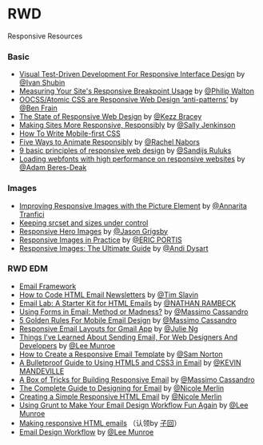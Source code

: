 # RWD
Responsive Resources

### Basic

- [Visual Test-Driven Development For Responsive Interface Design](http://www.smashingmagazine.com/2015/04/07/visual-test-driven-development-responsive-interface-design/) by [@Ivan Shubin](http://www.smashingmagazine.com/author/ivanishubin/)
- [Measuring Your Site's Responsive Breakpoint Usage](http://philipwalton.com/articles/measuring-your-sites-responsive-breakpoint-usage/) by [@Philip Walton](http://philipwalton.com/)
- [OOCSS/Atomic CSS are Responsive Web Design ‘anti-patterns’](http://benfrain.com/oocss-atomic-css-responsive-web-design-anti-pattern/) by [@Ben Frain](https://plus.google.com/107588612045728705538)
- [The State of Responsive Web Design](http://webdesign.tutsplus.com/articles/the-state-of-responsive-web-design--cms-22878) by [@Kezz Bracey](http://tutsplus.com/authors/kezz-bracey)
- [Making Sites More Responsive, Responsibly](http://24ways.org/2014/making-sites-more-responsive-responsibly/) by [@Sally Jenkinson](http://24ways.org/2014/making-sites-more-responsive-responsibly/#author)
- [How To Write Mobile-first CSS](http://www.zell-weekeat.com/how-to-write-mobile-first-css/)
- [Five Ways to Animate Responsibly](http://24ways.org/2014/five-ways-to-animate-responsibly) by [@Rachel Nabors](http://24ways.org/2014/five-ways-to-animate-responsibly#author)
- [9 basic principles of responsive web design](http://blog.froont.com/9-basic-principles-of-responsive-web-design/) by [@Sandijs Ruluks](http://froont.com/)
- [Loading webfonts with high performance on responsive websites](http://bdadam.com/blog/loading-webfonts-with-high-performance.html) by [@Adam Beres-Deak](http://bdadam.com/about.html)


### Images

- [Improving Responsive Images with the Picture Element](http://www.sitepoint.com/improving-responsive-images-picture-element/) by [@Annarita Tranfici](http://www.sitepoint.com/author/atranfici/)
- [Keeping srcset and sizes under control](https://mattwilcox.net/web-development/keeping-srcset-and-sizes-under-control)
- [Responsive Hero Images](http://blog.cloudfour.com/responsive-hero-images/) by [@Jason Grigsby](http://blog.cloudfour.com/author/jason-grigsby/)
- [Responsive Images in Practice](http://alistapart.com/article/responsive-images-in-practice) by [@ERIC PORTIS](http://alistapart.com/author/eportis)
- [Responsive Images: The Ultimate Guide](http://davidwalsh.name/responsive-images) by [@Andi Dysart](http://andi.io/)


### RWD EDM

- [Email Framework](http://glennsmith.me/email/framework/)
- [How to Code HTML Email Newsletters](http://www.sitepoint.com/how-to-code-html-email-newsletters/) by [@Tim Slavin](http://www.sitepoint.com/author/tim-slavin/)
- [Email Lab: A Starter Kit for HTML Emails](http://seesparkbox.com/foundry/email_lab_a_starter_kit_for_html_emails) by [@NATHAN RAMBECK](http://seesparkbox.com/foundry/author/nathan_rambeck)
- [Using Forms in Email: Method or Madness?](http://www.sitepoint.com/forms-in-email/) by [@Massimo Cassandro](http://www.sitepoint.com/author/mcassandro/)
- [5 Golden Rules For Mobile Email Design](http://www.sitepoint.com/golden-rules-mobile-email-design/) by [@Massimo Cassandro](http://www.sitepoint.com/author/mcassandro/)
- [Responsive Email Layouts for Gmail App](http://julie.io/writing/responsive-layout-email-ux-munich-newsletter/) by [@Julie Ng](http://julie.io/who)
- [Things I've Learned About Sending Email, For Web Designers And Developers](http://www.leemunroe.com/sending-email-designers-developers/) by [@Lee Munroe](http://twitter.com/leemunroe)
- [How to Create a Responsive Email Template](http://designmodo.com/create-responsive-email/) by [@Sam Norton](http://designmodo.com/author/samuelnorton/)
- [A Bulletproof Guide to Using HTML5 and CSS3 in Email](https://litmus.com/blog/a-bulletproof-guide-to-using-html5-and-css3-in-email) by [@KEVIN MANDEVILLE](https://litmus.com/blog/author/kevin)
- [A Box of Tricks for Building Responsive Email](http://www.sitepoint.com/tricks-building-responsive-email/) by [@Massimo Cassandro](http://www.sitepoint.com/author/mcassandro/)
- [The Complete Guide to Designing for Email](http://webdesign.tutsplus.com/articles/the-complete-guide-to-designing-for-email--webdesign-12941) by [@Nicole Merlin](http://tutsplus.com/authors/nicole-merlin)
- [Creating a Simple Responsive HTML Email](http://webdesign.tutsplus.com/articles/creating-a-simple-responsive-html-email--webdesign-12978) by [@Nicole Merlin](http://tutsplus.com/authors/nicole-merlin)
- [Using Grunt to Make Your Email Design Workflow Fun Again](http://webdesign.tutsplus.com/tutorials/using-grunt-to-make-your-email-design-workflow-fun-again--cms-22223) by [@Lee Munroe](http://tutsplus.com/authors/lee-munroe)
- [Making responsive HTML emails](http://www.benjystanton.co.uk/blog/making-responsive-html-emails/) （认领by [子回](http://github.com/tjwudi)）
- [Email Design Workflow](http://www.leemunroe.com/email-design-workflow/) by [@Lee Munroe](http://twitter.com/leemunroe)



